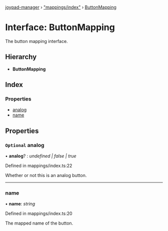 [joypad-manager](../README.md) › ["mappings/index"](../modules/_mappings_index_.md) › [ButtonMapping](_mappings_index_.buttonmapping.md)

# Interface: ButtonMapping

The button mapping interface.

## Hierarchy

* **ButtonMapping**

## Index

### Properties

* [analog](_mappings_index_.buttonmapping.md#optional-analog)
* [name](_mappings_index_.buttonmapping.md#name)

## Properties

### `Optional` analog

• **analog**? : *undefined | false | true*

Defined in mappings/index.ts:22

Whether or not this is an analog button.

___

###  name

• **name**: *string*

Defined in mappings/index.ts:20

The mapped name of the button.
